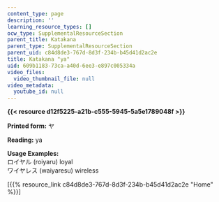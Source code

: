 ```yaml
---
content_type: page
description: ''
learning_resource_types: []
ocw_type: SupplementalResourceSection
parent_title: Katakana
parent_type: SupplementalResourceSection
parent_uid: c84d8de3-767d-8d3f-234b-b45d41d2ac2e
title: Katakana "ya"
uid: 609b1183-73ca-a40d-6ee3-e897c005334a
video_files:
  video_thumbnail_file: null
video_metadata:
  youtube_id: null
---
```


**{{< resource d12f5225-a21b-c555-5945-5a5e1789048f >}}**

**Printed form:** ヤ

**Reading:** ya

**Usage Examples:**  
ロイヤル (roiyaru) loyal  
ワイヤレス (waiyaresu) wireless

\[{{% resource_link c84d8de3-767d-8d3f-234b-b45d41d2ac2e "Home" %}}\]